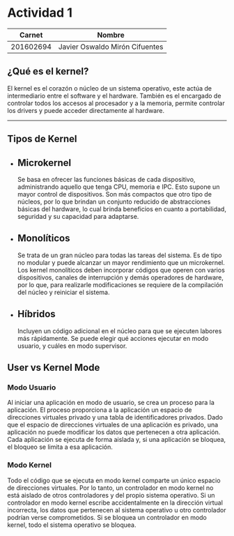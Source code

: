 # Actividad 1

|Carnet|Nombre|
|---|---|
|201602694|Javier Oswaldo Mirón Cifuentes|


## ¿Qué es el kernel?

El kernel es el corazón o núcleo de un sistema operativo, este actúa de intermediario entre el software y el hardware. También es el encargado de controlar todos los accesos al procesador y a la memoria, permite controlar los drivers y puede acceder directamente al hardware.

___

## Tipos de Kernel

- Microkernel
    - 
     Se basa en ofrecer las funciones básicas de cada dispositivo, administrando aquello que tenga CPU, memoria e IPC. Esto supone un mayor control de dispositivos. Son más compactos que otro tipo de núcleos, por lo que brindan un conjunto reducido de abstracciones básicas del hardware, lo cual brinda beneficios en cuanto a portabilidad, seguridad y su capacidad para adaptarse.
- Monolíticos
    -
    Se trata de un gran núcleo para todas las tareas del sistema. Es de tipo no modular y puede alcanzar un mayor rendimiento que un microkernel. Los kernel monolíticos deben incorporar códigos que operen con varios dispositivos, canales de interrupción y demás operadores de hardware, por lo que, para realizarle modificaciones se requiere de la compilación del núcleo y reiniciar el sistema.
- Híbridos
    -
    Incluyen un código adicional en el núcleo para que se ejecuten labores más rápidamente. Se puede elegir qué acciones ejecutar en modo usuario, y cuáles en modo supervisor.

## User vs Kernel Mode

### Modo Usuario

Al iniciar una aplicación en modo de usuario, se crea un proceso para la aplicación. El proceso proporciona a la aplicación un espacio de direcciones virtuales privado y una tabla de identificadores privados. Dado que el espacio de direcciones virtuales de una aplicación es privado, una aplicación no puede modificar los datos que pertenecen a otra aplicación. Cada aplicación se ejecuta de forma aislada y, si una aplicación se bloquea, el bloqueo se limita a esa aplicación.

### Modo Kernel

Todo el código que se ejecuta en modo kernel comparte un único espacio de direcciones virtuales. Por lo tanto, un controlador en modo kernel no está aislado de otros controladores y del propio sistema operativo. Si un controlador en modo kernel escribe accidentalmente en la dirección virtual incorrecta, los datos que pertenecen al sistema operativo u otro controlador podrían verse comprometidos. Si se bloquea un controlador en modo kernel, todo el sistema operativo se bloquea.